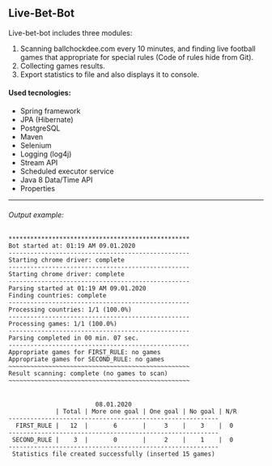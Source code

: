 ## **Live-Bet-Bot**
Live-bet-bot includes three modules: 
1. Scanning ballchockdee.com every 10 minutes, and finding live football games that appropriate for special rules (Code of rules hide from Git).
1. Collecting games results.
1. Export statistics to file and also displays it to console. 

#### **Used tecnologies:**
- Spring framework
- JPA (Hibernate) 
- PostgreSQL
- Maven
- Selenium
- Logging (log4j)
- Stream API
- Scheduled executor service
- Java 8 Data/Time API
- Properties

------------

###### Output example:
    **************************************************
    Bot started at: 01:19 AM 09.01.2020
    --------------------------------------------------
    Starting chrome driver: complete
    --------------------------------------------------
    Starting chrome driver: complete
    --------------------------------------------------
    Parsing started at 01:19 AM 09.01.2020
    Finding countries: complete
    --------------------------------------------------
    Processing countries: 1/1 (100.0%)
    --------------------------------------------------
    Processing games: 1/1 (100.0%)
    --------------------------------------------------
    Parsing completed in 00 min. 07 sec.
    --------------------------------------------------
    Appropriate games for FIRST_RULE: no games
    Appropriate games for SECOND_RULE: no games
    ~~~~~~~~~~~~~~~~~~~~~~~~~~~~~~~~~~~~~~~~~~~~~~~~~~
    Result scanning: complete (no games to scan)
    ~~~~~~~~~~~~~~~~~~~~~~~~~~~~~~~~~~~~~~~~~~~~~~~~~~
###### 
                            08.01.2020
                 | Total | More one goal | One goal | No goal | N/R
    ----------------------------------------------------------
      FIRST_RULE |   12  |       6       |     3    |    3    |  0
    ----------------------------------------------------------
     SECOND_RULE |    3  |       0       |     2    |    1    |  0
    ----------------------------------------------------------
     Statistics file created successfully (inserted 15 games)